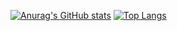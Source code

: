 [![Anurag's GitHub stats](https://github-readme-stats.vercel.app/api?username=tt6-mzn)](https://github.com/anuraghazra/github-readme-stats)
[![Top Langs](https://github-readme-stats.vercel.app/api/top-langs/?username=anuraghazra)](https://github.com/anuraghazra/github-readme-stats)
